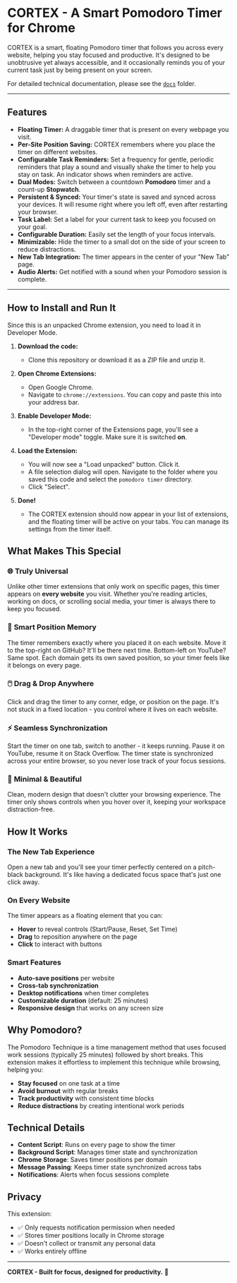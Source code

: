 # CORTEX - A Smart Pomodoro Timer for Chrome

CORTEX is a smart, floating Pomodoro timer that follows you across every website, helping you stay focused and productive. It's designed to be unobtrusive yet always accessible, and it occasionally reminds you of your current task just by being present on your screen.

For detailed technical documentation, please see the [`docs`](./docs/README.md) folder.

---

## Features

-   **Floating Timer:** A draggable timer that is present on every webpage you visit.
-   **Per-Site Position Saving:** CORTEX remembers where you place the timer on different websites.
-   **Configurable Task Reminders:** Set a frequency for gentle, periodic reminders that play a sound and visually shake the timer to help you stay on task. An indicator shows when reminders are active.
-   **Dual Modes:** Switch between a countdown **Pomodoro** timer and a count-up **Stopwatch**.
-   **Persistent & Synced:** Your timer's state is saved and synced across your devices. It will resume right where you left off, even after restarting your browser.
-   **Task Label:** Set a label for your current task to keep you focused on your goal.
-   **Configurable Duration:** Easily set the length of your focus intervals.
-   **Minimizable:** Hide the timer to a small dot on the side of your screen to reduce distractions.
-   **New Tab Integration:** The timer appears in the center of your "New Tab" page.
-   **Audio Alerts:** Get notified with a sound when your Pomodoro session is complete.

---

## How to Install and Run It

Since this is an unpacked Chrome extension, you need to load it in Developer Mode.

1.  **Download the code:**
    -   Clone this repository or download it as a ZIP file and unzip it.

2.  **Open Chrome Extensions:**
    -   Open Google Chrome.
    -   Navigate to `chrome://extensions`. You can copy and paste this into your address bar.

3.  **Enable Developer Mode:**
    -   In the top-right corner of the Extensions page, you'll see a "Developer mode" toggle. Make sure it is switched **on**.

4.  **Load the Extension:**
    -   You will now see a "Load unpacked" button. Click it.
    -   A file selection dialog will open. Navigate to the folder where you saved this code and select the `pomodoro timer` directory.
    -   Click "Select".

5.  **Done!**
    -   The CORTEX extension should now appear in your list of extensions, and the floating timer will be active on your tabs. You can manage its settings from the timer itself.

## What Makes This Special

### 🌐 **Truly Universal**
Unlike other timer extensions that only work on specific pages, this timer appears on **every website** you visit. Whether you're reading articles, working on docs, or scrolling social media, your timer is always there to keep you focused.

### 🎯 **Smart Position Memory**
The timer remembers exactly where you placed it on each website. Move it to the top-right on GitHub? It'll be there next time. Bottom-left on YouTube? Same spot. Each domain gets its own saved position, so your timer feels like it belongs on every page.

### 🖱️ **Drag & Drop Anywhere**
Click and drag the timer to any corner, edge, or position on the page. It's not stuck in a fixed location - you control where it lives on each website.

### ⚡ **Seamless Synchronization**
Start the timer on one tab, switch to another - it keeps running. Pause it on YouTube, resume it on Stack Overflow. The timer state is synchronized across your entire browser, so you never lose track of your focus sessions.

### 🎨 **Minimal & Beautiful**
Clean, modern design that doesn't clutter your browsing experience. The timer only shows controls when you hover over it, keeping your workspace distraction-free.

## How It Works

### The New Tab Experience
Open a new tab and you'll see your timer perfectly centered on a pitch-black background. It's like having a dedicated focus space that's just one click away.

### On Every Website
The timer appears as a floating element that you can:
- **Hover** to reveal controls (Start/Pause, Reset, Set Time)
- **Drag** to reposition anywhere on the page
- **Click** to interact with buttons

### Smart Features
- **Auto-save positions** per website
- **Cross-tab synchronization** 
- **Desktop notifications** when timer completes
- **Customizable duration** (default: 25 minutes)
- **Responsive design** that works on any screen size

## Why Pomodoro?

The Pomodoro Technique is a time management method that uses focused work sessions (typically 25 minutes) followed by short breaks. This extension makes it effortless to implement this technique while browsing, helping you:

- **Stay focused** on one task at a time
- **Avoid burnout** with regular breaks
- **Track productivity** with consistent time blocks
- **Reduce distractions** by creating intentional work periods

## Technical Details

- **Content Script**: Runs on every page to show the timer
- **Background Script**: Manages timer state and synchronization
- **Chrome Storage**: Saves timer positions per domain
- **Message Passing**: Keeps timer state synchronized across tabs
- **Notifications**: Alerts when focus sessions complete

## Privacy

This extension:
- ✅ Only requests notification permission when needed
- ✅ Stores timer positions locally in Chrome storage
- ✅ Doesn't collect or transmit any personal data
- ✅ Works entirely offline

---

**CORTEX - Built for focus, designed for productivity.** 🚀 